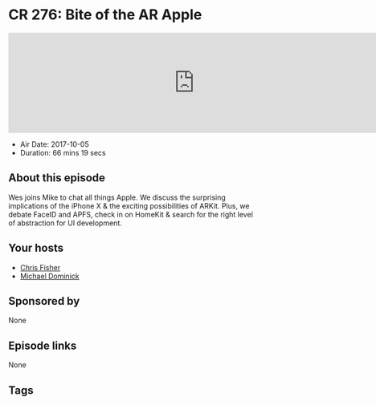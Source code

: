 # CR 276: Bite of the AR Apple

<iframe src="https://player.fireside.fm/v2/MLf2ZzhC+Hx-M9GvE?theme=dark" width="740" height="200" frameborder="0" scrolling="no"></iframe>

* Air Date: 2017-10-05
* Duration: 66 mins 19 secs

## About this episode

Wes joins Mike to chat all things Apple. We discuss the surprising implications of the iPhone X & the exciting possibilities of ARKit. Plus, we debate FaceID and APFS, check in on HomeKit & search for the right level of abstraction for UI development.

## Your hosts
* [Chris Fisher](https://coder.show/hosts/chrislas)
* [Michael Dominick](https://coder.show/hosts/michael)

## Sponsored by

None



## Episode links

None



## Tags

